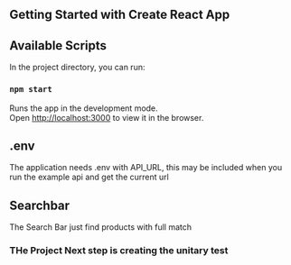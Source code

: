 ## Getting Started with Create React App
## Available Scripts
In the project directory, you can run:
### `npm start`
Runs the app in the development mode.\
Open [http://localhost:3000](http://localhost:3000) to view it in the browser.

## .env
The application needs .env with API_URL, this may be included when you run the example api and get the current url

## Searchbar 
The Search Bar just find products with full match 

### THe Project Next step is creating the unitary test
